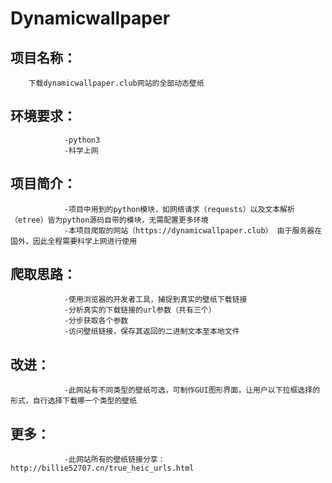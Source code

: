 # Dynamicwallpaper

项目名称：
---
        下载dynamicwallpaper.club网站的全部动态壁纸


环境要求：
---
                -python3
                -科学上网


项目简介：
---
                -项目中用到的python模块，如网络请求（requests）以及文本解析（etree）皆为python源码自带的模块，无需配置更多环境
                -本项目爬取的网站（https://dynamicwallpaper.club） 由于服务器在国外，因此全程需要科学上网进行使用


爬取思路：
---
                -使用浏览器的开发者工具，捕捉到真实的壁纸下载链接
                -分析真实的下载链接的url参数（共有三个）
                -分步获取各个参数
                -访问壁纸链接，保存其返回的二进制文本至本地文件


改进：
---
                -此网站有不同类型的壁纸可选，可制作GUI图形界面，让用户以下拉框选择的形式，自行选择下载哪一个类型的壁纸


更多：
---
                -此网站所有的壁纸链接分享：http://billie52707.cn/true_heic_urls.html

    
